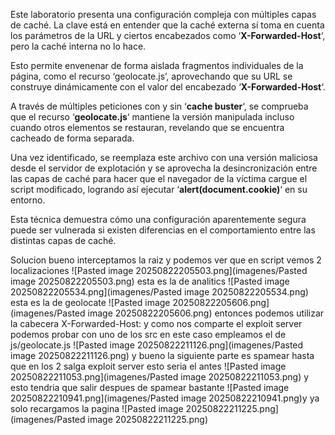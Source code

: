 Este laboratorio presenta una configuración compleja con múltiples capas de caché. La clave está en entender que la caché externa sí toma en cuenta los parámetros de la URL y ciertos encabezados como ‘**X-Forwarded-Host**‘, pero la caché interna no lo hace.

Esto permite envenenar de forma aislada fragmentos individuales de la página, como el recurso ‘geolocate.js’, aprovechando que su URL se construye dinámicamente con el valor del encabezado ‘**X-Forwarded-Host**‘.

A través de múltiples peticiones con y sin ‘**cache buster**‘, se comprueba que el recurso ‘**geolocate.js**‘ mantiene la versión manipulada incluso cuando otros elementos se restauran, revelando que se encuentra cacheado de forma separada.

Una vez identificado, se reemplaza este archivo con una versión maliciosa desde el servidor de explotación y se aprovecha la desincronización entre las capas de caché para hacer que el navegador de la víctima cargue el script modificado, logrando así ejecutar ‘**alert(document.cookie)**‘ en su entorno.

Esta técnica demuestra cómo una configuración aparentemente segura puede ser vulnerada si existen diferencias en el comportamiento entre las distintas capas de caché.

Solucion
bueno interceptamos la raiz y podemos ver que en script vemos 2 localizaciones
![Pasted image 20250822205503.png](imagenes/Pasted image 20250822205503.png)
esta es la de analitics
![Pasted image 20250822205534.png](imagenes/Pasted image 20250822205534.png)
esta es la de geolocate
![Pasted image 20250822205606.png](imagenes/Pasted image 20250822205606.png)
entonces podemos utilizar la cabecera X-Forwarded-Host:
y como nos comparte el exploit server podemos probar con uno de los src
en este caso empleamos el de js/geolocate.js
![Pasted image 20250822211126.png](imagenes/Pasted image 20250822211126.png)
y bueno la siguiente parte es spamear hasta que en los 2 salga exploit server 
esto seria el antes
![Pasted image 20250822211053.png](imagenes/Pasted image 20250822211053.png)
y esto tendria que salir despues de spamear bastante
![Pasted image 20250822210941.png](imagenes/Pasted image 20250822210941.png)y ya solo recargamos la pagina
![Pasted image 20250822211225.png](imagenes/Pasted image 20250822211225.png)
